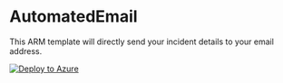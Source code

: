 

# AutomatedEmail
This ARM template will directly send your incident details to your email address.

[![Deploy to Azure](https://aka.ms/deploytoazurebutton)](https://portal.azure.com/?repository=https://github.com/SharjeelAzure/blob/main/AutomatedEmail?ptmpl=parameters.azuredeploy.json)


